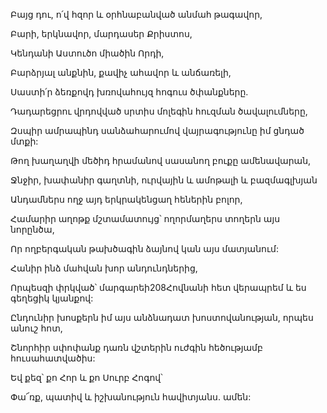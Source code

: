 Բայց դու, ո՛վ հզոր և օրհնաբանված անմահ թագավոր,

Բարի, երկնավոր, մարդասեր Քրիստոս,

Կենդանի Աստուծո միածին Որդի,

Բարձրյալ անքնին, քավիչ ահավոր և անճառելի,

Սաստի՛ր ձեռքովդ խռովահույզ հոգուս ծփանքները.

Դադարեցրու վրդովված սրտիս մոլեգին հուզման ծավալումները,

Զսպիր ամրապինդ սանձահարումով վայրագությունը իմ ցնդած մտքի:

Թող խաղաղվի մեծիդ հրամանով սասանող բուքը ամենավարան,

Ջնջիր, խափանիր գաղտնի, ուրվային և ամոթալի և բազմագլխյան

Անդամներս ողջ այդ երկրակենցաղ հեներին բոլոր,

Համարիր աղոթք մշտամատույց՝ ողորմաղերս տողերն այս նորընծա,

Որ ողբերգական թախծագին ձայնով կան այս մատյանում:

Հանիր ինձ մահվան խոր անդունդներից,

Որպեսզի փրկված՝ մարգարեի208Հովնանի հետ վերապրեմ և ես գեղեցիկ կյանքով:

Ընդունիր խոսքերն իմ այս անձնադատ խոստովանության, որպես անուշ հոտ,

Շնորհիր սփոփանք դառն վշտերին ուժգին հեծությամբ հուսահատվածիս:

Եվ քեզ՝ քո Հոր և քո Սուրբ Հոգով՝

Փա՜ռք, պատիվ և իշխանություն հավիտյանս. ամեն:
